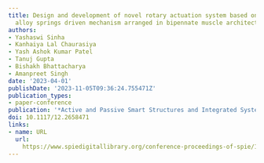```yaml
---
title: Design and development of novel rotary actuation system based on shape memory
  alloy springs driven mechanism arranged in bipennate muscle architecture
authors:
- Yashaswi Sinha
- Kanhaiya Lal Chaurasiya
- Yash Ashok Kumar Patel
- Tanuj Gupta
- Bishakh Bhattacharya
- Amanpreet Singh
date: '2023-04-01'
publishDate: '2023-11-05T09:36:24.755471Z'
publication_types:
- paper-conference
publication: '*Active and Passive Smart Structures and Integrated Systems XVII*'
doi: 10.1117/12.2658471
links:
- name: URL
  url: 
    https://www.spiedigitallibrary.org/conference-proceedings-of-spie/12483/2658471/Design-and-development-of-novel-rotary-actuation-system-based-on/10.1117/12.2658471.full
---
```

